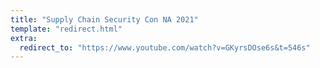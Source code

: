 ```yaml
---
title: "Supply Chain Security Con NA 2021"
template: "redirect.html"
extra:
  redirect_to: "https://www.youtube.com/watch?v=GKyrsDOse6s&t=546s"
---
```


&nbsp;
